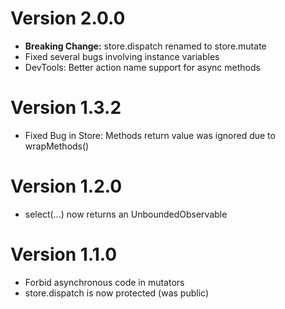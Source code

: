 # Version 2.0.0

- **Breaking Change:** store.dispatch renamed to store.mutate
- Fixed several bugs involving instance variables
- DevTools: Better action name support for async methods

# Version 1.3.2

- Fixed Bug in Store: Methods return value was ignored due to wrapMethods()


# Version 1.2.0

- select(...) now returns an UnboundedObservable 


# Version 1.1.0

- Forbid asynchronous code in mutators
- store.dispatch is now protected (was public)
